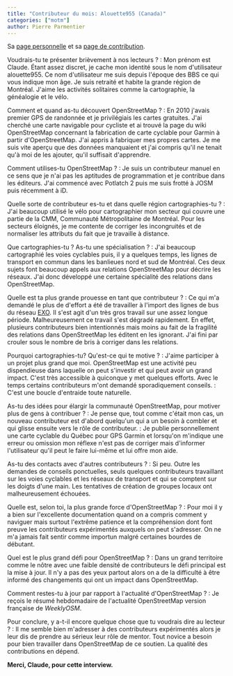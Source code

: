 ```yaml
---
title: "Contributeur du mois: Alouette955 (Canada)"
categories: ["motm"]
author: Pierre Parmentier
---
```


Sa [page personnelle](https://www.openstreetmap.org/user/Alouette955) et sa [page de contribution](https://hdyc.neis-one.org/?Alouette955).

Voudrais-tu te présenter brièvement à nos lecteurs ?
: Mon prénom est Claude. Étant assez discret, je cache mon identité sous le nom d'utilisateur alouette955. Ce nom d'utilisateur me suis depuis l'époque des BBS ce qui vous indique mon âge. Je suis retraité et habite la grande région de Montréal. J'aime les activités solitaires comme la cartographie, la généalogie et le vélo.

Comment et quand as-tu découvert OpenStreetMap ?
: En 2010 j'avais premier GPS de randonnée et je privilégiais les cartes gratuites. J'ai cherché une carte navigable pour cycliste et ai trouvé la page du wiki OpenStreetMap concernant la fabrication de carte cyclable pour Garmin à partir d'OpenStreetMap. J'ai appris à fabriquer mes propres cartes. Je me suis vite aperçu que des données manquaient et j'ai compris qu'il ne tenait qu'à moi de les ajouter, qu'il suffisait d'apprendre.

Comment utilises-tu OpenStreetMap ?
: Je suis un contributeur manuel en ce sens que je n'ai pas les aptitudes de programmation et je contribue dans les éditeurs. J'ai commencé avec Potlatch 2 puis me suis frotté à JOSM puis récemment à iD.

Quelle sorte de contributeur es-tu et dans quelle région cartographies-tu ?
: J'ai beaucoup utilisé le vélo pour cartographier mon secteur qui couvre une partie de la CMM, Communauté Métropolitaine de Montréal. Pour les secteurs éloignés, je me contente de corriger les incongruités et de normaliser les attributs du fait que je travaille à distance.

Que cartographies-tu ? As-tu une spécialisation ?
: J'ai beaucoup cartographié les voies cyclables puis, il y a quelques temps, les lignes de transport en commun dans les banlieues nord et sud de Montréal. Ces deux sujets font beaucoup appels aux relations OpenStreetMap pour décrire les réseaux. J'ai donc développé une certaine spécialité des relations dans OpenStreetMap.

Quelle est ta plus grande prouesse en tant que contributeur ?
: Ce qui m'a demandé le plus de d'effort a été de travailler à l'import des lignes de bus du réseau [EXO](https://exo.quebec/fr). Il s'est agit d'un très gros travail sur une assez longue période. Malheureusement ce travail s'est dégradé rapidement. En effet, plusieurs contributeurs bien intentionnés mais moins au fait de la fragilité des relations dans OpenStreetMap les éditent en les ignorant. J'ai fini par crouler sous le nombre de bris à corriger dans les relations.

Pourquoi cartographies-tu? Qu'est-ce qui te motive ?
: J'aime participer à un projet plus grand que moi. OpenStreetMap est une activité peu dispendieuse dans laquelle on peut s'investir et qui peut avoir un grand impact. C'est très accessible à quiconque y met quelques efforts. Avec le temps certains contributeurs m'ont demandé sporadiquement conseils.
: C'est une boucle d'entraide toute naturelle.

As-tu des idées pour élargir la communauté OpenStreetMap, pour motiver plus de gens à contribuer ?
: Je pense que, tout comme c'était mon cas, un nouveau contributeur est d'abord quelqu'un qui a un besoin à combler et qui glisse ensuite vers le rôle de contributeur.
: Je publie personnellement une carte cyclable du Québec pour GPS Garmin et lorsqu'on m'indique une erreur ou omission mon réflexe n'est pas de corriger mais d'informer l'utilisateur qu'il peut le faire lui-même et lui offre mon aide.

As-tu des contacts avec d'autres contributeurs ?
: Si peu. Outre les demandes de conseils ponctuelles, seuls quelques contributeurs travaillant sur les voies cyclables et les réseaux de transport et qui se comptent sur les doigts d'une main. Les tentatives de création de groupes locaux ont malheureusement échouées.

Quelle est, selon toi, la plus grande force d'OpenStreetMap ?
: Pour moi il y a bien sur l'excellente documentation quand on a compris comment y naviguer mais surtout l'extrême patience et la compréhension dont font preuve les contributeurs expérimentés auxquels on peut s'adresser. On ne m'a jamais fait sentir comme importun malgré certaines bourdes de débutant.

Quel est le plus grand défi pour OpenStreetMap ?
: Dans un grand territoire comme le nôtre avec une faible densité de contributeurs le défi principal est la mise à jour. Il n'y a pas des yeux partout alors on a de la difficulté à être informé des changements qui ont un impact dans OpenStreetMap.

Comment restes-tu à jour par rapport à l'actualité d'OpenStreetMap ?
: Je reçois le résumé hebdomadaire de l'actualité OpenStreetMap version française de _WeeklyOSM_.

Pour conclure, y a-t-il encore quelque chose que tu voudrais dire au lecteur ?
: Il me semble bien m'adresser à des contributeurs expérimentés alors je leur dis de prendre  au sérieux leur rôle de mentor. Tout novice a besoin pour bien travailler dans OpenStreetMap de ce soutien. La qualité des contributions en dépend.

**Merci, Claude, pour cette interview.**
